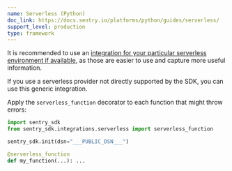 ```yaml
---
name: Serverless (Python)
doc_link: https://docs.sentry.io/platforms/python/guides/serverless/
support_level: production
type: framework
---
```


It is recommended to use an [integration for your particular serverless environment if available](/platforms/python/#serverless), as those are easier to use and capture more useful information.

If you use a serverless provider not directly supported by the SDK, you can use this generic integration.

Apply the `serverless_function` decorator to each function that might throw errors:

```python
import sentry_sdk
from sentry_sdk.integrations.serverless import serverless_function

sentry_sdk.init(dsn="___PUBLIC_DSN___")

@serverless_function
def my_function(...): ...
```

<!-- TODO-ADD-VERIFICATION-EXAMPLE -->
